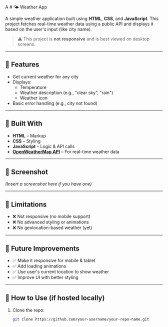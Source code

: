 A  # 🌤️ Weather App

A simple weather application built using **HTML**, **CSS**, and **JavaScript**. This project fetches real-time weather data using a public API and displays it based on the user's input (like city name).

> ⚠️ This project is **not responsive** and is best viewed on desktop screens.

---

## 🔧 Features

- Get current weather for any city
- Displays:
  - Temperature
  - Weather description (e.g., "clear sky", "rain")
  - Weather icon
- Basic error handling (e.g., city not found)

---

## 🧱 Built With

- **HTML** – Markup
- **CSS** – Styling
- **JavaScript** – Logic & API calls
- **[OpenWeatherMap API](https://openweathermap.org/api)** – For real-time weather data

---

## 📸 Screenshot

*(Insert a screenshot here if you have one)*

---

## 🚫 Limitations

- ❌ Not responsive (no mobile support)
- ❌ No advanced styling or animations
- ❌ No geolocation-based weather (yet)

---

## 🚀 Future Improvements

- ✅ Make it responsive for mobile & tablet
- ✅ Add loading animations
- ✅ Use user's current location to show weather
- ✅ Improve UI with better styling

---

## 📁 How to Use (if hosted locally)

1. Clone the repo:
   ```bash
   git clone https://github.com/your-username/your-repo-name.git
